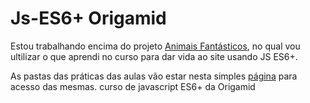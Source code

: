 # Js-ES6+ Origamid

Estou trabalhando encima do projeto <a href="https://gabrielfeh.github.io/Js-ES6Origamid/projeto/" target="_blank">Animais Fantásticos</a>, no qual vou ultilizar o que aprendi no curso para dar vida ao site usando JS ES6+.


As pastas das práticas das aulas vão estar nesta simples <a href="#" target="_blank">página</a> para acesso das mesmas.
 curso de javascript ES6+ da Origamid
